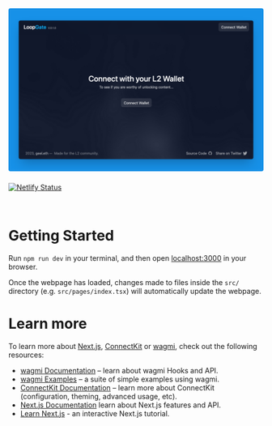 <img style="width: 600px; border-radius: 4px; margin-bottom: 6px;" src="public/splash.png">

[![Netlify Status](https://api.netlify.com/api/v1/badges/0737e3fd-543b-491d-b955-8bdfde51b13f/deploy-status)](https://app.netlify.com/sites/whimsical-cascaron-a5c80e/deploys)

<br />

# Getting Started

Run `npm run dev` in your terminal, and then open [localhost:3000](http://localhost:3000) in your browser.

Once the webpage has loaded, changes made to files inside the `src/` directory (e.g. `src/pages/index.tsx`) will automatically update the webpage.

# Learn more

To learn more about [Next.js](https://nextjs.org), [ConnectKit](https://docs.family.co/connectkit) or [wagmi](https://wagmi.sh), check out the following resources:

- [wagmi Documentation](https://wagmi.sh) – learn about wagmi Hooks and API.
- [wagmi Examples](https://wagmi.sh/examples/connect-wallet) – a suite of simple examples using wagmi.
- [ConnectKit Documentation](https://docs.family.co/connectkit) – learn more about ConnectKit (configuration, theming, advanced usage, etc).
- [Next.js Documentation](https://nextjs.org/docs) learn about Next.js features and API.
- [Learn Next.js](https://nextjs.org/learn) - an interactive Next.js tutorial.
